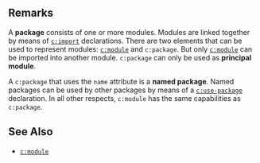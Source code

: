## Remarks

A **package** consists of one or more modules. Modules are linked together by means of [`c:import`](import.html) declarations. There are two elements that can be used to represent modules: [`c:module`](module.html) and `c:package`. But only [`c:module`](module.html) can be imported into another module. `c:package` can only be used as **principal module**.

<span id="dt-named-package"></span>A `c:package` that uses the `name` attribute is a **named package**. Named packages can be used by other packages by means of a [`c:use-package`](use-package.html) declaration. In all other respects, `c:module` has the same capabilities as `c:package`.

## See Also

- [`c:module`](module.html)
